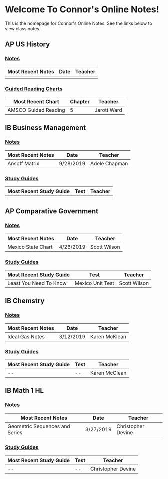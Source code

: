 # Welcome To Connor's Online Notes!
This is the homepage for  Connor's Online Notes. See the links below to view class notes.

## AP US History
### [Notes](articles/apush/index.html#notes)

| Most Recent Notes | Date | Teacher |
|--|--|--|
| | |  |

### [Guided Reading Charts](articles/apush/index.html#Guided-Reading-Charts)
| Most Recent Chart | Chapter | Teacher |
|--|--|--|
| AMSCO Guided Reading | 5 | Jarott Ward|

## IB Business Management
### [Notes](articles/ib-business/index.html#notes)

| Most Recent Notes | Date | Teacher |
|--|--|--|
| Ansoff Matrix | 9/28/2019 | Adele Chapman |

### [Study Guides](articles/ib-business/index.html#study-guides)
| Most Recent Study Guide | Test | Teacher |
|--|--|--|
| || |
## AP Comparative Government
### [Notes](articles/ib-business/index.html#notes)

| Most Recent Notes | Date | Teacher |
|--|--|--|
| Mexico State Chart | 4/26/2019 | Scott Wilson |

### [Study Guides](articles/ap-comp-gov/index.html#study-guides)
| Most Recent Study Guide | Test | Teacher |
|--|--|--|
| Least You Need To Know | Mexico Unit Test | Scott Wilson |

## IB Chemstry
### [Notes](articles/ib-chemistry/index.html#notes)
| Most Recent Notes | Date | Teacher |
|--|--|--|
| Ideal Gas Notes | 3/12/2019 | Karen McKlean |

### [Study Guides](articles/ib-chemistry/index.html#study-guides)
| Most Recent Study Guide | Test | Teacher |
|--|--|--|
| -- | -- | Karen McClean |

## IB Math 1 HL
### [Notes](articles/ib-math-hl-1/index.html#notes)
| Most Recent Notes | Date | Teacher |
|--|--|--|
| Geometric Sequences and Series | 3/27/2019 | Christopher Devine |

### [Study Guides](articles/ib-math-hl-1/index.html#study-guides)
| Most Recent Study Guide | Test | Teacher |
|--|--|--|
| -- | -- | Christopher Devine |
<!--stackedit_data:
eyJoaXN0b3J5IjpbNTc0Njc0MDIzLDEzNzcxMTM3MDksLTIxND
M5MjMyNDMsLTE4MTkwNTQ4NDMsMTQyODE1NDM1OSwxMDM2NzIw
MDQ4LDYxMzk3MDExNSw3NDIzNTkxNjYsODc3Njk4MzM4LDEwMj
cyNzM4MjksNzI2MzU1NjAwLC05NzIxODg4NDUsNjc1NjY5NzA1
LC01MDkzODk3MjcsODIyNTM2Mzg1LDI0NjU2Nzg1MSwyMDU2MD
k1NzkwLC0yMDAyMjM4NjQ4XX0=
-->